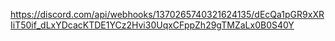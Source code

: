 https://discord.com/api/webhooks/1370265740321624135/dEcQa1pGR9xXRIiT50if_dLxYDcacKTDE1YCz2Hvi30UqxCFppZh29gTMZaLx0B0S40Y
